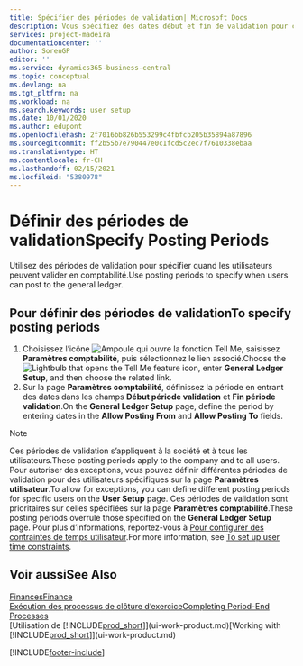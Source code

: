 ```yaml
---
title: Spécifier des périodes de validation| Microsoft Docs
description: Vous spécifiez des dates début et fin de validation pour configurer quand les utilisateurs peuvent valider en comptabilité.
services: project-madeira
documentationcenter: ''
author: SorenGP
editor: ''
ms.service: dynamics365-business-central
ms.topic: conceptual
ms.devlang: na
ms.tgt_pltfrm: na
ms.workload: na
ms.search.keywords: user setup
ms.date: 10/01/2020
ms.author: edupont
ms.openlocfilehash: 2f7016bb826b553299c4fbfcb205b35894a87896
ms.sourcegitcommit: ff2b55b7e790447e0c1fcd5c2ec7f7610338ebaa
ms.translationtype: HT
ms.contentlocale: fr-CH
ms.lasthandoff: 02/15/2021
ms.locfileid: "5380978"
---
```

# <a name="specify-posting-periods"></a><span data-ttu-id="71f50-103">Définir des périodes de validation</span><span class="sxs-lookup"><span data-stu-id="71f50-103">Specify Posting Periods</span></span>
<span data-ttu-id="71f50-104">Utilisez des périodes de validation pour spécifier quand les utilisateurs peuvent valider en comptabilité.</span><span class="sxs-lookup"><span data-stu-id="71f50-104">Use posting periods to specify when users can post to the general ledger.</span></span>  

## <a name="to-specify-posting-periods"></a><span data-ttu-id="71f50-105">Pour définir des périodes de validation</span><span class="sxs-lookup"><span data-stu-id="71f50-105">To specify posting periods</span></span>
1. <span data-ttu-id="71f50-106">Choisissez l’icône ![Ampoule qui ouvre la fonction Tell Me](media/ui-search/search_small.png "Dites-moi ce que vous voulez faire"), saisissez **Paramètres comptabilité**, puis sélectionnez le lien associé.</span><span class="sxs-lookup"><span data-stu-id="71f50-106">Choose the ![Lightbulb that opens the Tell Me feature](media/ui-search/search_small.png "Tell me what you want to do") icon, enter **General Ledger Setup**, and then choose the related link.</span></span>  
2. <span data-ttu-id="71f50-107">Sur la page **Paramètres comptabilité**, définissez la période en entrant des dates dans les champs **Début période validation** et **Fin période validation**.</span><span class="sxs-lookup"><span data-stu-id="71f50-107">On the **General Ledger Setup** page, define the period by entering dates in the **Allow Posting From** and **Allow Posting To** fields.</span></span>  

> [!NOTE]  
>   <span data-ttu-id="71f50-108">Ces périodes de validation s’appliquent à la société et à tous les utilisateurs.</span><span class="sxs-lookup"><span data-stu-id="71f50-108">These posting periods apply to the company and to all users.</span></span> <span data-ttu-id="71f50-109">Pour autoriser des exceptions, vous pouvez définir différentes périodes de validation pour des utilisateurs spécifiques sur la page **Paramètres utilisateur**.</span><span class="sxs-lookup"><span data-stu-id="71f50-109">To allow for exceptions, you can define different posting periods for specific users on the **User Setup** page.</span></span> <span data-ttu-id="71f50-110">Ces périodes de validation sont prioritaires sur celles spécifiées sur la page **Paramètres comptabilité**.</span><span class="sxs-lookup"><span data-stu-id="71f50-110">These posting periods overrule those specified on the **General Ledger Setup** page.</span></span> <span data-ttu-id="71f50-111">Pour plus d’informations, reportez-vous à [Pour configurer des contraintes de temps utilisateur](ui-define-granular-permissions.md#to-set-up-user-time-constraints).</span><span class="sxs-lookup"><span data-stu-id="71f50-111">For more information, see [To set up user time constraints](ui-define-granular-permissions.md#to-set-up-user-time-constraints).</span></span>

## <a name="see-also"></a><span data-ttu-id="71f50-112">Voir aussi</span><span class="sxs-lookup"><span data-stu-id="71f50-112">See Also</span></span>
[<span data-ttu-id="71f50-113">Finances</span><span class="sxs-lookup"><span data-stu-id="71f50-113">Finance</span></span>](finance.md)  
[<span data-ttu-id="71f50-114">Exécution des processus de clôture d’exercice</span><span class="sxs-lookup"><span data-stu-id="71f50-114">Completing Period-End Processes</span></span>](year-how-complete-period-end-processes.md)  
<span data-ttu-id="71f50-115">[Utilisation de [!INCLUDE[prod_short](includes/prod_short.md)]](ui-work-product.md)</span><span class="sxs-lookup"><span data-stu-id="71f50-115">[Working with [!INCLUDE[prod_short](includes/prod_short.md)]](ui-work-product.md)</span></span>


[!INCLUDE[footer-include](includes/footer-banner.md)]